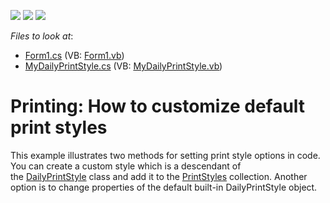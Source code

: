 <!-- default badges list -->
![](https://img.shields.io/endpoint?url=https://codecentral.devexpress.com/api/v1/VersionRange/128636643/13.2.5%2B)
[![](https://img.shields.io/badge/Open_in_DevExpress_Support_Center-FF7200?style=flat-square&logo=DevExpress&logoColor=white)](https://supportcenter.devexpress.com/ticket/details/T147965)
[![](https://img.shields.io/badge/📖_How_to_use_DevExpress_Examples-e9f6fc?style=flat-square)](https://docs.devexpress.com/GeneralInformation/403183)
<!-- default badges end -->
<!-- default file list -->
*Files to look at*:

* [Form1.cs](./CS/Printing_Built-in_Example/Form1.cs) (VB: [Form1.vb](./VB/Printing_Built-in_Example/Form1.vb))
* [MyDailyPrintStyle.cs](./CS/Printing_Built-in_Example/MyDailyPrintStyle.cs) (VB: [MyDailyPrintStyle.vb](./VB/Printing_Built-in_Example/MyDailyPrintStyle.vb))
<!-- default file list end -->
# Printing: How to customize default print styles


This example illustrates two methods for setting print style options in code. You can create a custom style which is a descendant of the <a href="http://help.devexpress.com/#WindowsForms/clsDevExpressXtraSchedulerPrintingDailyPrintStyletopic">DailyPrintStyle</a> class and add it to the <a href="http://help.devexpress.com/#WindowsForms/DevExpressXtraSchedulerSchedulerControl_PrintStylestopic">PrintStyles</a> collection. Another option is to change properties of the default built-in DailyPrintStyle object.

<br/>


